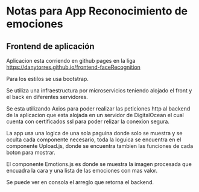 # Notas para App Reconocimiento de emociones 

## Frontend de aplicación

Aplicacion esta corriendo en github pages en la liga https://danytorres.github.io/frontend-faceRecognition

Para los estilos se usa bootstrap.

Se utiliza una infraestructura por microservicios teniendo alojado el front y el back en diferentes servidores.

Se esta utilizando Axios para poder realizar las peticiones http al backend de la aplicacion que esta alojada en un servidor de DigitalOcean el cual cuenta con certificados ssl para poder relizar la conexion segura.

La app usa una logica de una sola paguina donde solo se muestra y se oculta cada componente necesario, toda la loguica se encuentra en el componente Upload.js, donde se encuentra tambien las funciones de cada boton para mostrar.

El componente Emotions.js es donde se muestra la imagen procesada que encuadra la cara y una lista de las emociones con mas valor.

Se puede ver en consola el arreglo que retorna el backend.

